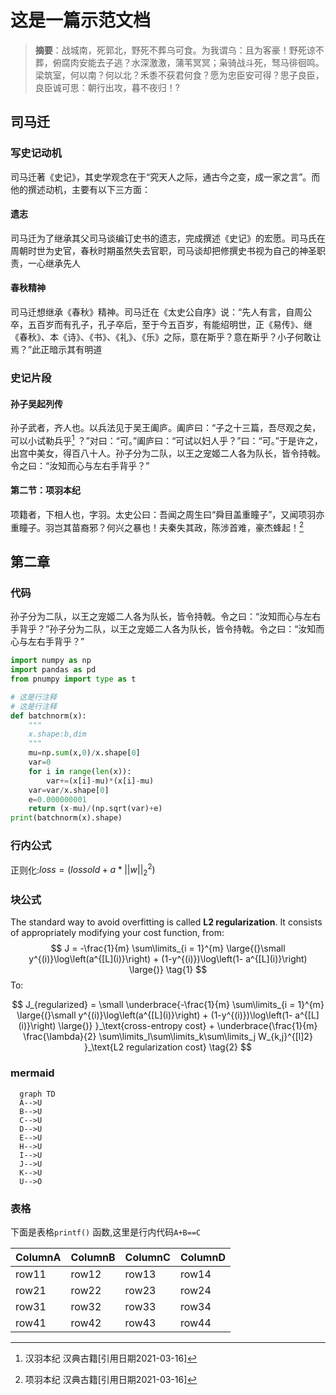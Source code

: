 # 这是一篇示范文档

> **摘要**：战城南，死郭北，野死不葬乌可食。为我谓乌：且为客豪！野死谅不葬，俯腐肉安能去子逃？水深激激，蒲苇冥冥；枭骑战斗死，驽马徘徊鸣。
梁筑室，何以南？何以北？禾黍不获君何食？愿为忠臣安可得？思子良臣，良臣诚可思：朝行出攻，暮不夜归！?

## 司马迁

### 写史记动机

司马迁著《史记》，其史学观念在于“究天人之际，通古今之变，成一家之言”。而他的撰述动机，主要有以下三方面：

#### 遗志

司马迁为了继承其父司马谈编订史书的遗志，完成撰述《史记》的宏愿。司马氏在周朝时世为史官，春秋时期虽然失去官职，司马谈却把修撰史书视为自己的神圣职责，一心继承先人

#### 春秋精神

司马迁想继承《春秋》精神。司马迁在《太史公自序》说：“先人有言，自周公卒，五百岁而有孔子，孔子卒后，至于今五百岁，有能绍明世，正《易传》、继《春秋》、本《诗》、《书》、《礼》、《乐》之际，意在斯乎？意在斯乎？小子何敢让焉？”此正暗示其有明道

### 史记片段

#### 孙子吴起列传

孙子武者，齐人也。以兵法见于吴王阖庐。阖庐曰：“子之十三篇，吾尽观之矣，可以小试勒兵乎[^1]  ？”对曰：“可。”阖庐曰：“可试以妇人乎？”曰：“可。”于是许之，出宫中美女，得百八十人。孙子分为二队，以王之宠姬二人各为队长，皆令持戟。令之曰：“汝知而心与左右手背乎？”

#### 第二节：项羽本纪

项籍者，下相人也，字羽。太史公曰：吾闻之周生曰“舜目盖重瞳子”，又闻项羽亦重瞳子。羽岂其苗裔邪？何兴之暴也！夫秦失其政，陈涉首难，豪杰蜂起！[^2]

## 第二章

### 代码

孙子分为二队，以王之宠姬二人各为队长，皆令持戟。令之曰：“汝知而心与左右手背乎？”孙子分为二队，以王之宠姬二人各为队长，皆令持戟。令之曰：“汝知而心与左右手背乎？”

```python
import numpy as np
import pandas as pd
from pnumpy import type as t

# 这是行注释
# 这是行注释
def batchnorm(x):                   
    """                            
    x.shape:b,dim
    """
    mu=np.sum(x,0)/x.shape[0]
    var=0
    for i in range(len(x)):
        var+=(x[i]-mu)*(x[i]-mu) 
    var=var/x.shape[0]
    e=0.000000001
    return (x-mu)/(np.sqrt(var)+e)
print(batchnorm(x).shape)
```

### 行内公式

正则化:$loss=(lossold+a*||w||^2_2)$

### 块公式

The standard way to avoid overfitting is called **L2 regularization**. It consists of appropriately modifying your cost function, from:
$$
J = -\frac{1}{m} \sum\limits_{i = 1}^{m} \large{(}\small  y^{(i)}\log\left(a^{[L](i)}\right) + (1-y^{(i)})\log\left(1- a^{[L](i)}\right) \large{)} \tag{1}
$$
To:

$$
J_{regularized} = \small \underbrace{-\frac{1}{m} \sum\limits_{i = 1}^{m} \large{(}\small y^{(i)}\log\left(a^{[L](i)}\right) + (1-y^{(i)})\log\left(1- a^{[L](i)}\right) \large{)} }_\text{cross-entropy cost} + \underbrace{\frac{1}{m} \frac{\lambda}{2} \sum\limits_l\sum\limits_k\sum\limits_j W_{k,j}^{[l]2} }_\text{L2 regularization cost} \tag{2}
$$

### mermaid

```mermaid
  graph TD
  A-->U
  B-->U
  C-->U
  D-->U
  E-->U
  H-->U
  I-->U
  J-->U
  K-->U
  U-->O
```

### 表格

下面是表格`printf()` 函数,这里是行内代码`A+B==C`

| ColumnA | ColumnB | ColumnC| ColumnD|
|-----------|-----------|-----------| ----|
| row11     | row12     | row13     | row14|
| row21     | row22     | row23     | row24|
| row31     | row32     | row33     | row34|
| row41     | row42     | row43     | row44|

[^1]:汉羽本纪 汉典古籍[引用日期2021-03-16]
[^2]:项羽本纪 汉典古籍[引用日期2021-03-16]
